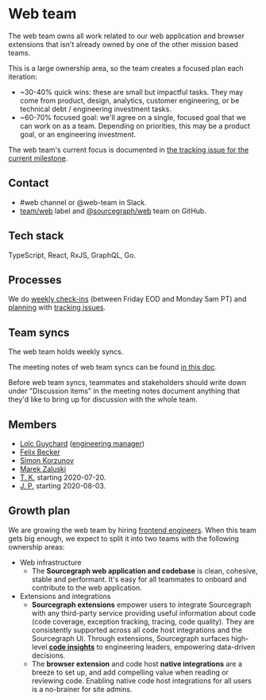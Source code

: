 # Web team

The web team owns all work related to our web application and browser extensions that isn't already owned by one of the other mission based teams.

This is a large ownership area, so the team creates a focused plan each iteration:

- ~30-40% quick wins: these are small but impactful tasks. They may come from product, design, analytics, customer engineering, or be technical debt / engineering investment tasks.
- ~60-70% focused goal: we'll agree on a single, focused goal that we can work on as a team. Depending on priorities, this may be a product goal, or an engineering investment.

The web team's current focus is documented in [the tracking issue for the current milestone](https://github.com/sourcegraph/sourcegraph/issues?q=is%3Aissue+label%3Atracking+label%3Ateam%2Fweb+is%3Aopen).

## Contact

- #web channel or @web-team in Slack.
- [team/web](https://github.com/sourcegraph/sourcegraph/issues/new?labels=team/web) label and [@sourcegraph/web](https://github.com/orgs/sourcegraph/teams/web) team on GitHub.

## Tech stack

TypeScript, React, RxJS, GraphQL, Go.

## Processes

We do [weekly check-ins](../tracking_issues.md#using-a-tracking-issue-for-progress-check-ins) (between Friday EOD and Monday 5am PT) and [planning](../tracking_issues.md#planning-a-milestone-with-a-tracking-issue) with [tracking issues](../tracking_issues.md).

## Team syncs

The web team holds weekly syncs.

The meeting notes of web team syncs can be found [in this doc](https://docs.google.com/document/u/1/d/1IUsjbtYdGiAHvRUB1yf4eqnynin9WsxFR2zFCMm78jw/edit#).

Before web team syncs, teammates and stakeholders should write down under "Discussion items" in the meeting notes document anything that they'd like to bring up for discussion with the whole team.

## Members

- [Loïc Guychard](../../../company/team/index.md#loic-guychard) ([engineering manager](../roles.md#engineering-manager))
- [Felix Becker](../../../company/team/index.md#felix-becker)
- [Simon Korzunov](../../../company/team/index.md#simon-korzunov)
- [Marek Zaluski](../../../company/team/index.md#marek-zaluski)
- [T. K.](../../../company/team/index.md#todo) starting 2020-07-20.
- [J. P.](../../../company/team/index.md#todo) starting 2020-08-03.

## Growth plan

We are growing the web team by hiring [frontend engineers](https://github.com/sourcegraph/careers/blob/master/job-descriptions/software-engineer-frontend.md). When this team gets big enough, we expect to split it into two teams with the following ownership areas:

- Web infrastructure
    - The **Sourcegraph web application and codebase** is clean, cohesive, stable and performant. It's easy for all teammates to onboard and contribute to the web application.
- Extensions and integrations
    - **Sourcegraph extensions** empower users to integrate Sourcegraph with any third-party service providing useful information about code (code coverage, exception tracking, tracing, code quality). They are consistently supported across all code host integrations and the Sourcegraph UI. Through extensions, Sourcegraph surfaces high-level [**code insights**](https://docs.google.com/document/d/1EHzor6I1GhVVIpl70mH-c10b1tNEl_p1xRMJ9qHQfoc/edit) to engineering leaders, empowering data-driven decisions.
    - The **browser extension** and code host **native integrations** are a breeze to set up, and add compelling value when reading or reviewing code. Enabling native code host integrations for all users is a no-brainer for site admins.
